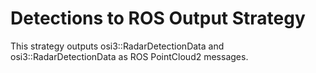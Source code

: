 # Detections to ROS Output Strategy

This strategy outputs osi3::RadarDetectionData and osi3::RadarDetectionData as ROS PointCloud2 messages.

